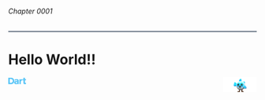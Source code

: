 <body>

<h6>Chapter 0001</h6>


<hr style="height:2px;border-width:0;color:#606D7E;background-color:#606D7E">

<h1>Hello World!!</h1>

<div>
    <img height="13px"  src="../../assets/dart/dart.svg"/>
    <img align="right" height="30px"  src="../../assets/dart/mascot.png"/>
</div>



</body>

